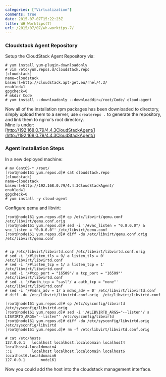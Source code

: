 ```yaml
---
categories: ["Virtualization"]
comments: true
date: 2015-07-07T15:22:23Z
title: WH Worktips(7)
url: /2015/07/07/wh-worktips-7/
---
```


### Cloudstack Agent Repository
Setup the CloudStack Agent Repository via:    

```
# yum install yum-plugin-downloadonly
# vim /etc/yum.repos.d/cloudstack.repo
[cloudstack]
name=cloudstack
baseurl=http://cloudstack.apt-get.eu/rhel/4.3/
enabled=1
gpgcheck=0
# mkdir Code
# yum install --downloadonly --downloaddir=/root/Code/ cloud-agent
```
Now all of the installation rpm packages has been downloaded to directory, simply upload them to a server, use `createrepo .` to generate the repository, and link them to nginx's root directory.    
Mine is under:    
[http://192.168.0.79/4.4.3CloudStackAgent/](http://192.168.0.79/4.4.3CloudStackAgent/)    

### Agent Installation Steps
In a new deployed machine:     

```
# mv CentOS-* /root/
[root@node161 yum.repos.d]# cat cloudstack.repo 
[cloudstack]
name=cloudstack
baseurl=http://192.168.0.79/4.4.3CloudStackAgent/
enabled=1
gpgcheck=0
# yum install -y cloud-agent
```

Configure qemu and libvirt:    

```
[root@node161 yum.repos.d]# cp /etc/libvirt/qemu.conf /etc/libvirt/qemu.conf.orig
[root@node161 yum.repos.d]# sed -i '/#vnc_listen = "0.0.0.0"/ a vnc_listen = "0.0.0.0"' /etc/libvirt/qemu.conf
[root@node161 yum.repos.d]# diff -du /etc/libvirt/qemu.conf.orig /etc/libvirt/qemu.conf


# cp /etc/libvirt/libvirtd.conf /etc/libvirt/libvirtd.conf.orig
# sed -i '/#listen_tls = 0/ a listen_tls = 0' /etc/libvirt/libvirtd.conf
# sed -i '/#listen_tcp = 1/ a listen_tcp = 1' /etc/libvirt/libvirtd.conf
# sed -i '/#tcp_port = "16509"/ a tcp_port = "16509"' /etc/libvirt/libvirtd.conf
# sed -i '/#auth_tcp = "sasl"/ a auth_tcp = "none"' /etc/libvirt/libvirtd.conf
# sed -i '/#mdns_adv = 1/ a mdns_adv = 0' /etc/libvirt/libvirtd.conf
# diff -du /etc/libvirt/libvirtd.conf.orig  /etc/libvirt/libvirtd.conf

[root@node161 yum.repos.d]# cp /etc/sysconfig/libvirtd /etc/sysconfig/libvirtd.orig
[root@node161 yum.repos.d]# sed -i '/#LIBVIRTD_ARGS="--listen"/ a LIBVIRTD_ARGS="--listen"' /etc/sysconfig/libvirtd
[root@node161 yum.repos.d]# diff -du /etc/sysconfig/libvirtd.orig  /etc/sysconfig/libvirtd
[root@node161 yum.repos.d]# rm -f /etc/libvirt/libvirtd.conf.orig 

# cat /etc/hosts
127.0.0.1   localhost localhost.localdomain localhost4 localhost4.localdomain4
::1         localhost localhost.localdomain localhost6 localhost6.localdomain6
127.0.0.1       node161
```

Now you could add the host into the cloudstack management interface.    
